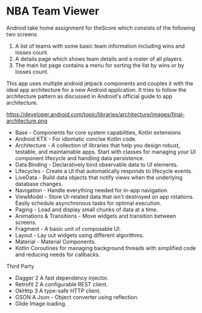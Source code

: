 # NBA Team Viewer
Android take home assignment for theScore which consists of the following two screens

1. A list of teams with some basic team information including wins and losses count.
2. A details page which shows team details and a roster of all players.
3. The main list page contains a menu for sorting the list by wins or by losses count.

This app uses multiple android jetpack components and couples it with the ideal app architecture for a new Android application.
It tries to follow the architecture pattern as discussed in Android's official guide to app architecture.

https://developer.android.com/topic/libraries/architecture/images/final-architecture.png

- Base - Components for core system capabilities, Kotlin extensions
- Android KTX - For idiomatic concise Kotlin code.
- Architecture - A collection of libraries that help you design robust, testable, and maintainable apps. Start with classes for managing your UI component lifecycle and handling data persistence.
- Data Binding - Declaratively bind observable data to UI elements.
- Lifecycles - Create a UI that automatically responds to lifecycle events.
- LiveData - Build data objects that notify views when the underlying database changes.
- Navigation - Handle everything needed for in-app navigation.
- ViewModel - Store UI-related data that isn't destroyed on app rotations. Easily schedule asynchronous tasks for optimal execution.
- Paging - Load and display small chunks of data at a time.
- Animations & Transitions - Move widgets and transition between screens.
- Fragment - A basic unit of composable UI.
- Layout - Lay out widgets using different algorithms.
- Material - Material Components.
- Kotlin Coroutines for managing background threads with simplified code and reducing needs for callbacks.

Third Party

- Dagger 2 A fast dependency injector.
- Retrofit 2 A configurable REST client.
- OkHttp 3 A type-safe HTTP client.
- GSON A Json - Object converter using reflection.
- Glide Image loading.
